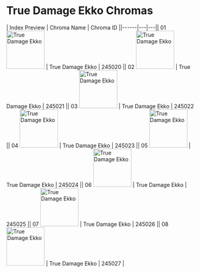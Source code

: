 # True Damage Ekko Chromas

| Index  Preview | Chroma Name | Chroma ID ||------|---|---|| 01  <img src='https://raw.communitydragon.org/latest/plugins/rcp-be-lol-game-data/global/default/v1/champion-chroma-images/245/245020.png' alt='True Damage Ekko' width='100'> | True Damage Ekko | 245020 || 02  <img src='https://raw.communitydragon.org/latest/plugins/rcp-be-lol-game-data/global/default/v1/champion-chroma-images/245/245021.png' alt='True Damage Ekko' width='100'> | True Damage Ekko | 245021 || 03  <img src='https://raw.communitydragon.org/latest/plugins/rcp-be-lol-game-data/global/default/v1/champion-chroma-images/245/245022.png' alt='True Damage Ekko' width='100'> | True Damage Ekko | 245022 || 04  <img src='https://raw.communitydragon.org/latest/plugins/rcp-be-lol-game-data/global/default/v1/champion-chroma-images/245/245023.png' alt='True Damage Ekko' width='100'> | True Damage Ekko | 245023 || 05  <img src='https://raw.communitydragon.org/latest/plugins/rcp-be-lol-game-data/global/default/v1/champion-chroma-images/245/245024.png' alt='True Damage Ekko' width='100'> | True Damage Ekko | 245024 || 06  <img src='https://raw.communitydragon.org/latest/plugins/rcp-be-lol-game-data/global/default/v1/champion-chroma-images/245/245025.png' alt='True Damage Ekko' width='100'> | True Damage Ekko | 245025 || 07  <img src='https://raw.communitydragon.org/latest/plugins/rcp-be-lol-game-data/global/default/v1/champion-chroma-images/245/245026.png' alt='True Damage Ekko' width='100'> | True Damage Ekko | 245026 || 08  <img src='https://raw.communitydragon.org/latest/plugins/rcp-be-lol-game-data/global/default/v1/champion-chroma-images/245/245027.png' alt='True Damage Ekko' width='100'> | True Damage Ekko | 245027 |